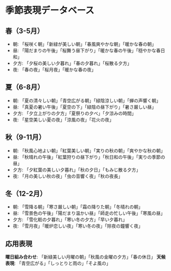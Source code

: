 # 季節表現データベース

## 春（3-5月）
- 朝: 「桜咲く朝」「新緑が美しい朝」「春風爽やかな朝」「暖かな春の朝」
- 昼: 「陽だまりの午後」「桜舞う昼下がり」「暖かな春の午後」「穏やかな春日和」
- 夕方: 「夕桜の美しい夕暮れ」「春の夕暮れ」「桜散る夕方」
- 夜: 「春の夜」「桜月夜」「暖かな春の夜」

## 夏（6-8月）
- 朝: 「夏の清々しい朝」「青空広がる朝」「緑陰涼しい朝」「蝉の声響く朝」
- 昼: 「真夏の暑い午後」「夏空の下」「緑陰の昼下がり」「暑さ厳しい昼」
- 夕方: 「夕立上がりの夕方」「夏祭りの夕べ」「夕涼みの時間」
- 夜: 「星空美しい夏の夜」「涼風の夜」「花火の夜」

## 秋（9-11月）
- 朝: 「秋風心地よい朝」「紅葉美しい朝」「実りの秋の朝」「爽やかな秋の朝」
- 昼: 「秋晴れの午後」「紅葉狩りの昼下がり」「秋日和の午後」「実りの季節の昼」
- 夕方: 「夕紅葉の美しい夕暮れ」「秋の夕日」「もみじ散る夕方」
- 夜: 「月の美しい秋の夜」「虫の音響く夜」「秋の夜長」

## 冬（12-2月）
- 朝: 「雪降る朝」「寒さ厳しい朝」「霜の降りた朝」「冬晴れの朝」
- 昼: 「雪景色の午後」「陽だまり温かい昼」「師走の忙しい午後」「寒風の昼」
- 夕方: 「雪化粧の夕暮れ」「寒い冬の夕方」「早い夕暮れ」
- 夜: 「雪月夜」「暖炉恋しい夜」「寒い冬の夜」「除夜の鐘響く夜」

## 応用表現
**曜日組み合わせ**: 「新緑美しい月曜の朝」「秋風の金曜の夕方」「春の休日」
**天候表現**: 「青空広がる」「しっとりと雨の」「そよ風の」